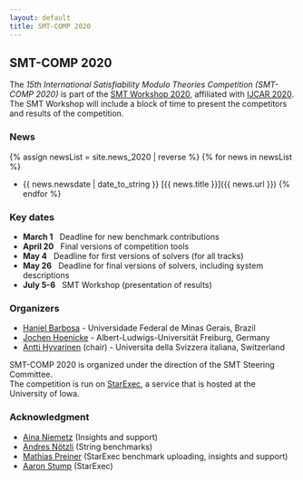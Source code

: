 ```yaml
---
layout: default
title: SMT-COMP 2020
---
```


## SMT-COMP 2020

The *15th International Satisfiability Modulo Theories Competition (SMT-COMP
2020)* is part of the [SMT Workshop
2020](http://smt-workshop.cs.uiowa.edu/2020/), affiliated with [IJCAR
2020](https://ijcar2020.org/).  The SMT Workshop will include a block of time to
present the competitors and results of the competition.

### News
{% assign newsList = site.news_2020 | reverse %}
{% for news in newsList %}
- <span class="date">{{ news.newsdate | date_to_string }}</span> [{{ news.title }}]({{ news.url }})
{% endfor %}

### Key dates
 - **March 1**  &nbsp; Deadline for new benchmark contributions
 - **April 20** &nbsp; Final versions of competition tools
 - **May 4**    &nbsp; Deadline for first versions of solvers (for all tracks)
 - **May 26**   &nbsp; Deadline for final versions of solvers, including system descriptions
 - **July 5-6** &nbsp; SMT Workshop (presentation of results)

### Organizers
- [Haniel Barbosa](http://homepages.dcc.ufmg.br/~hbarbosa/) - Universidade Federal de Minas Gerais, Brazil
- [Jochen Hoenicke](https://jochen-hoenicke.de/) - Albert-Ludwigs-Universität Freiburg, Germany
- [Antti Hyvarinen](https://www.inf.usi.ch/postdoc/hyvarinen/) (chair) - Universita della Svizzera italiana, Switzerland

SMT-COMP 2020 is organized under the direction of the SMT Steering
Committee.
<br/>
The competition is run on [StarExec](https://www.starexec.org),
a service that is hosted at the University of Iowa.

### Acknowledgment
- [Aina Niemetz](https://cs.stanford.edu/people/niemetz) (Insights and support)
- [Andres N&ouml;tzli](https://cs.stanford.edu/people/noetzli/) (String benchmarks)
- [Mathias Preiner](https://cs.stanford.edu/people/preiner) (StarExec benchmark uploading, insights and support)
- [Aaron Stump](http://homepage.divms.uiowa.edu/~astump/) (StarExec)
